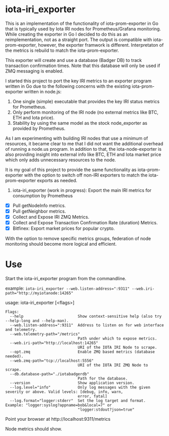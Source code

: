 # iota-iri_exporter

This is an implementation of the functionality of iota-prom-exporter in Go that is typically used by Iota IRI nodes for Prometheus/Grafana monitoring.
While creating the exporter in Go I decided to do this as an reimplementation, not as a straight port. The output is compatible with iota-prom-exporter, however, the exporter framwork is different. Interpretaton of the metrics is rebuild to match the iota-prom-exporter.

This exporter will create and use a database (Badger DB) to track transaction confirmation times. Note that this database will only be used if ZMQ messaging is enabled.

I started this project to port the key IRI metrics to an exporter program written in Go due to the following concerns with the existing iota-prom-exporter written in node.js:

1. One single (simple) executable that provides the key IRI status metrics for Prometheus. 
2. Only perform monitoring of the IRI node (no external metrics like BTC, ETH and Iota price).
3. Stability by using the same model as the stock node_exporter as provided by Prometheus.

As I am experimenting with building IRI nodes that use a minimum of resources, it became clear to me that I did not want the additional overhead of running a node.us program. In addition to that, the iota-node-exporter is also providing insight into external info like BTC, ETH and Iota market price which only adds unnecessary resources to the node.

It is my goal of this project to provide the same functionality as iota-prom-exporter with the option to switch off non-IRI exporters to match the iota-prom-exporter exports as needed.

1. iota-iri_exporter (work in progress): Export the main IRI metrics for consumption by Prometheus
  - [x] Pull getNodeInfo metrics.
  - [x] Pull getNeighbor metrics.
  - [x] Collect and Expose IRI ZMQ Metrics.
  - [x] Collect and Expose Transaction Confirmation Rate (duration) Metrics.
  - [x] Bitfinex: Export market prices for popular crypto.

With the option to remove specific metrics groups, federation of node monitoring should become more logical and efficient.  

# Use

Start the iota-iri_exporter program from the commandline.

example: `iota-iri_exporter --web.listen-address=":9311" --web.iri-path="http://myiotanode:14265"`

usage: iota-iri_exporter [\<flags\>]
```
Flags:
  --help                        Show context-sensitive help (also try --help-long and --help-man).
  --web.listen-address=":9311"  Address to listen on for web interface and telemetry.
  --web.telemetry-path="/metrics"  
                                Path under which to expose metrics.
  --web.iri-path="http://localhost:14265"  
                                URI of the IOTA IRI Node to scrape.
  --opt.zmq                     Enable ZMQ based metrics (database needed).
  --web.zmq-path="tcp://localhost:5556"  
                                URI of the IOTA IRI ZMQ Node to scrape.
  --db.database-path="./iotabadgerdb"  
                                Path for the database.
  --version                     Show application version.
  --log.level="info"            Only log messages with the given severity or above. Valid levels: [debug, info, warn,
                                error, fatal]
  --log.format="logger:stderr"  Set the log target and format. Example: "logger:syslog?appname=bob&local=7" or
                                "logger:stdout?json=true"
```


Point your browser at http://localhost:9311/metrics

Node metrics should show.
